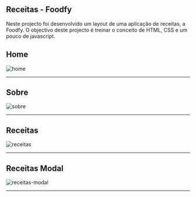 
 ## Receitas - Foodfy
 Neste projecto foi desenvolvido um layout de uma aplicação de receitas, a Foodfy.
 O objectivo deste projecto é treinar o  conceito de HTML, CSS e um pouco de javascript.
 ##
 ## Home
![home](https://user-images.githubusercontent.com/26737849/86235036-ba632a80-bb8f-11ea-98b9-2ee3a63affa5.png)
 <hr>
 
 ##
 ## Sobre
![sobre](https://user-images.githubusercontent.com/26737849/86236151-7ffa8d00-bb91-11ea-9482-ab1af74cbeec.png)
 <hr>
 
 ##
 ## Receitas
![receitas](https://user-images.githubusercontent.com/26737849/86236475-0c0cb480-bb92-11ea-8c9b-548c16e6612e.png)
 <hr>
 
 ##
 ## Receitas Modal
![receitas-modal](https://user-images.githubusercontent.com/26737849/86237071-05cb0800-bb93-11ea-8ff6-fc09e63065f0.png)
 <hr>
 


